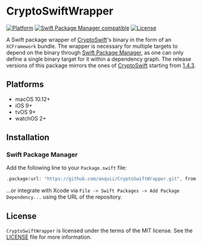 # CryptoSwiftWrapper

[![Platform](https://img.shields.io/badge/Platforms-macOS%20%7C%20iOS%20%7C%20tvOS%20%7C%20watchOS-blue)](#platforms)
[![Swift Package Manager compatible](https://img.shields.io/badge/SPM-compatible-orange)](#swift-package-manager)
[![License](https://img.shields.io/badge/license-MIT-green.svg)](https://github.com/anquii/CryptoSwiftWrapper/blob/main/LICENSE)

A Swift package wrapper of [CryptoSwift](https://github.com/krzyzanowskim/CryptoSwift)'s binary in the form of an `XCFramework` bundle. The wrapper is necessary for multiple targets to depend on the binary through [Swift Package Manager](https://www.swift.org/package-manager), as one can only define a single binary target for it within a dependency graph. The release versions of this package mirrors the ones of [CryptoSwift](https://github.com/krzyzanowskim/CryptoSwift) starting from [1.4.3](https://github.com/krzyzanowskim/CryptoSwift/releases/tag/1.4.3).

## Platforms
- macOS 10.12+
- iOS 9+
- tvOS 9+
- watchOS 2+

## Installation

### Swift Package Manager

Add the following line to your `Package.swift` file:
```swift
.package(url: "https://github.com/anquii/CryptoSwiftWrapper.git", from: "1.4.3")
```
...or integrate with Xcode via `File -> Swift Packages -> Add Package Dependency...` using the URL of the repository.

## License

`CryptoSwiftWrapper` is licensed under the terms of the MIT license. See the [LICENSE](LICENSE) file for more information.
